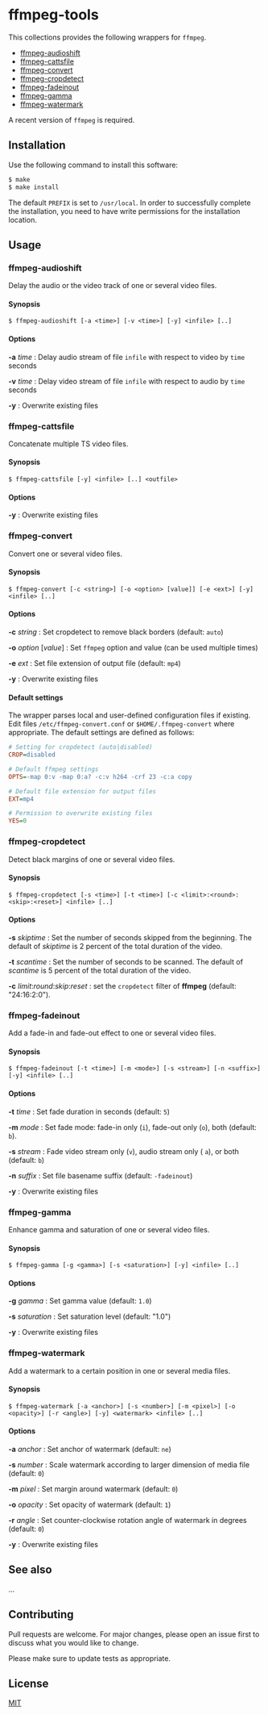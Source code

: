 # ffmpeg-tools

This collections provides the following wrappers for `ffmpeg`.

+ [ffmpeg-audioshift](#ffmpeg-audioshift)
+ [ffmpeg-cattsfile](#ffmpeg-cattsfile)
+ [ffmpeg-convert](#ffmpeg-convert)
+ [ffmpeg-cropdetect](#ffmpeg-cropdetect)
+ [ffmpeg-fadeinout](#ffmpeg-fadeinout)
+ [ffmpeg-gamma](#ffmpeg-gamma)
+ [ffmpeg-watermark](#ffmpeg-watermark)

A recent version of `ffmpeg` is required.



## Installation

Use the following command to install this software:

```bash
$ make
$ make install
```

The default `PREFIX` is set to `/usr/local`.  In order to successfully complete the installation, you need to have write permissions for the installation location.



## Usage


### ffmpeg-audioshift

Delay the audio or the video track of one or several video files.

#### Synopsis

```console
$ ffmpeg-audioshift [-a <time>] [-v <time>] [-y] <infile> [..]
```

#### Options

**-a** _time_
: Delay audio stream of file `infile` with respect to video by `time` seconds

**-v** _time_
: Delay video stream of file `infile` with respect to audio by `time` seconds

**-y**
: Overwrite existing files


### ffmpeg-cattsfile

Concatenate multiple TS video files.

#### Synopsis

```console
$ ffmpeg-cattsfile [-y] <infile> [..] <outfile>
```

#### Options

**-y**
: Overwrite existing files


### ffmpeg-convert

Convert one or several video files.

#### Synopsis

```console
$ ffmpeg-convert [-c <string>] [-o <option> [value]] [-e <ext>] [-y] <infile> [..]
```

#### Options

**-c** _string_
: Set cropdetect to remove black borders (default: `auto`)

**-o** _option_ [_value_]
: Set `ffmpeg` option and value (can be used multiple times)

**-e** _ext_
: Set file extension of output file (default: `mp4`)

**-y**
: Overwrite existing files

#### Default settings

The wrapper parses local and user-defined configuration files if existing.  Edit files `/etc/ffmpeg-convert.conf` or `$HOME/.ffmpeg-convert` where appropriate.  The default settings are defined as follows:

```ini
# Setting for cropdetect (auto|disabled)
CROP=disabled

# Default ffmpeg settings
OPTS=-map 0:v -map 0:a? -c:v h264 -crf 23 -c:a copy

# Default file extension for output files
EXT=mp4

# Permission to overwrite existing files
YES=0
```


### ffmpeg-cropdetect

Detect black margins of one or several video files.

#### Synopsis

```console
$ ffmpeg-cropdetect [-s <time>] [-t <time>] [-c <limit>:<round>:<skip>:<reset>] <infile> [..]
```

#### Options

**-s** _skiptime_
: Set the number of seconds skipped from the beginning.  The default of _skiptime_ is 2 percent of the total duration of the video.  

**-t** _scantime_
: Set the number of seconds to be scanned.  The default of _scantime_ is 5 percent of the total duration of the video.  

**-c** _limit_:_round_:_skip_:_reset_
: set the `cropdetect` filter of **ffmpeg** (default: "24:16:2:0").


### ffmpeg-fadeinout

Add a fade-in and fade-out effect to one or several video files.

#### Synopsis

```console
$ ffmpeg-fadeinout [-t <time>] [-m <mode>] [-s <stream>] [-n <suffix>] [-y] <infile> [..]
```

#### Options

**-t** _time_
: Set fade duration in seconds (default: `5`)

**-m** _mode_
: Set fade mode: fade-in only (`i`), fade-out only (`o`), both (default: `b`).

**-s** _stream_
: Fade video stream only (`v`), audio stream only ( `a`), or both (default: `b`)

**-n** _suffix_
: Set file basename suffix (default: `-fadeinout`)

**-y**
: Overwrite existing files


### ffmpeg-gamma

Enhance gamma and saturation of one or several video files.

#### Synopsis

```console
$ ffmpeg-gamma [-g <gamma>] [-s <saturation>] [-y] <infile> [..]
```

#### Options

**-g** _gamma_
: Set gamma value (default: `1.0`)

**-s** _saturation_
: Set saturation level (default: "1.0")

**-y**
: Overwrite existing files


### ffmpeg-watermark

Add a watermark to a certain position in one or several media files.

#### Synopsis

```console
$ ffmpeg-watermark [-a <anchor>] [-s <number>] [-m <pixel>] [-o <opacity>] [-r <angle>] [-y] <watermark> <infile> [..]
```

#### Options

**-a** _anchor_
: Set anchor of watermark (default: `ne`)

**-s** _number_
: Scale watermark according to larger dimension of media file (default: `0`)

**-m** _pixel_
: Set margin around watermark (default: `0`)

**-o** _opacity_
: Set opacity of watermark (default: `1`)

**-r** _angle_
: Set counter-clockwise rotation angle of watermark in degrees (default: `0`)

**-y**
: Overwrite existing files


## See also

...



## Contributing

Pull requests are welcome. For major changes, please open an issue first to discuss what you would like to change.

Please make sure to update tests as appropriate.



## License

[MIT](https://choosealicense.com/licenses/mit/)
